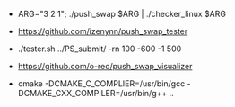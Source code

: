 * ARG="3 2 1"; ./push_swap $ARG | ./checker_linux $ARG

* https://github.com/izenynn/push_swap_tester
* ./tester.sh ../PS_submit/ -rn 100 -600 -1 500

* https://github.com/o-reo/push_swap_visualizer
* cmake -DCMAKE_C_COMPLIER=/usr/bin/gcc -DCMAKE_CXX_COMPILER=/usr/bin/g++ ..
